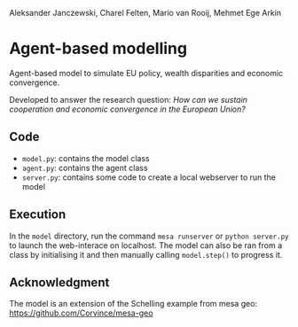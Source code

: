 Aleksander Janczewski, Charel Felten, Mario van Rooij, Mehmet Ege Arkin

# Agent-based modelling

Agent-based model to simulate EU policy, wealth disparities and economic convergence.

Developed to answer the research question: *How can we sustain cooperation and economic convergence in the European Union?*

## Code

- ```model.py```: contains the model class
- ```agent.py```: contains the agent class
- ```server.py```: contains some code to create a local webserver to run the model

## Execution

In the ```model``` directory, run the command ```mesa runserver``` or ```python server.py``` to launch the web-interace on localhost. The model can also be ran from a class by initialising it and then manually calling ```model.step()``` to progress it.

## Acknowledgment

The model is an extension of the Schelling example from mesa geo: https://github.com/Corvince/mesa-geo






